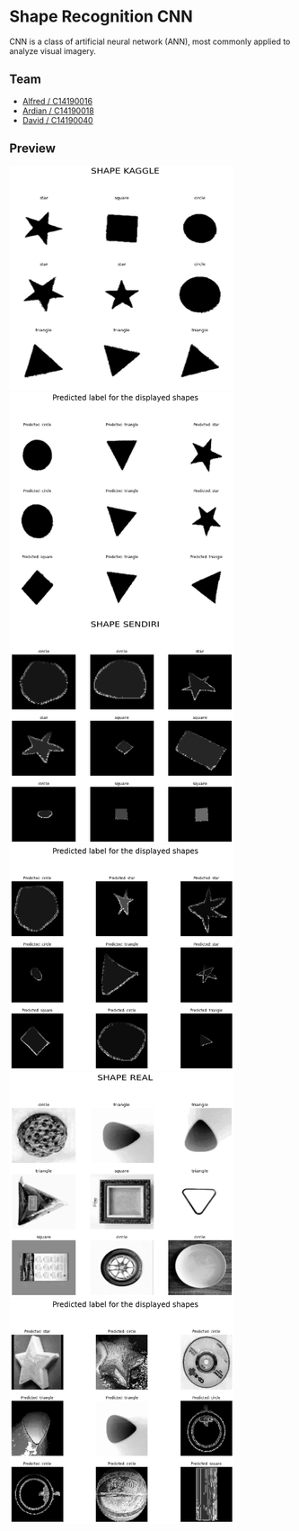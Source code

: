 # Shape Recognition CNN
CNN is a class of artificial neural network (ANN), most commonly applied to analyze visual imagery.

## Team
- [Alfred / C14190016](https://github.com/AlfredWibowo)
- [Ardian / C14190018](https://github.com/ardian1244)
- [David / C14190040](https://github.com/DavidIvanSantoso)

## Preview
<img src="documentation/image1.png" width="400" height="400">    <img src="documentation/image2.png" width="400" height="400"> <br>
<img src="documentation/image3.png" width="400" height="400">    <img src="documentation/image4.png" width="400" height="400"> <br>
<img src="documentation/image5.png" width="400" height="400">    <img src="documentation/image6.png" width="400" height="400"> <br>
